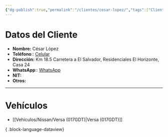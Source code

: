 ```yaml
---
{"dg-publish":true,"permalink":"/clientes/cesar-lopez/","tags":["Cliente"]}
---
```



# Datos del Cliente 
- **Nombre:** César López 
- **Teléfono**:: <a href="tel:49494913">Celular</a>
- **Dirección:** Km 18.5 Carretera a El Salvador, Residenciales El Horizonte, Casa 24
- **WhatsApp**:: <a href="http://wa.me/50249494913">WhatsApp</a>
- **NIT:** 
- **Otros:** 

---

# Vehículos 

- [[Vehículos/Nissan/Versa (017GDT)\|Versa (017GDT)]]

{ .block-language-dataview} 

